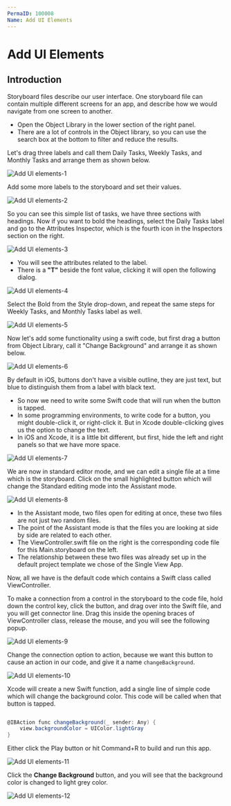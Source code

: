 ```yaml
---
PermaID: 100008
Name: Add UI Elements
---
```


# Add UI Elements

## Introduction

Storyboard files describe our user interface. One storyboard file can contain multiple different screens for an app, and describe how we would navigate from one screen to another.

 - Open the Object Library in the lower section of the right panel. 
 - There are a lot of controls in the Object library, so you can use the search box at the bottom to filter and reduce the results. 

Let's drag three labels and call them Daily Tasks, Weekly Tasks, and Monthly Tasks and arrange them as shown below.

<img src="images/add-ui-elements1.png" alt="Add UI elements-1">

Add some more labels to the storyboard and set their values.

<img src="images/add-ui-elements2.png" alt="Add UI elements-2">

So you can see this simple list of tasks, we have three sections with headings. Now if you want to bold the headings, select the Daily Tasks label and go to the Attributes Inspector, which is the fourth icon in the Inspectors section on the right.

<img src="images/add-ui-elements3.png" alt="Add UI elements-3">

 - You will see the attributes related to the label.
 - There is a **"T"** beside the font value, clicking it will open the following dialog.

<img src="images/add-ui-elements4.png" alt="Add UI elements-4">

Select the Bold from the Style drop-down, and repeat the same steps for Weekly Tasks, and Monthly Tasks label as well. 

<img src="images/add-ui-elements5.png" alt="Add UI elements-5">

Now let's add some functionality using a swift code, but first drag a button from Object Library, call it "Change Background" and arrange it as shown below.

<img src="images/add-ui-elements6.png" alt="Add UI elements-6">

By default in iOS, buttons don't have a visible outline, they are just text, but blue to distinguish them from a label with black text.

 - So now we need to write some Swift code that will run when the button is tapped. 
 - In some programming environments, to write code for a button, you might double-click it, or right-click it. But in Xcode double-clicking gives us the option to change the text. 
 - In iOS and Xcode, it is a little bit different, but first, hide the left and right panels so that we have more space.

<img src="images/add-ui-elements7.png" alt="Add UI elements-7">

We are now in standard editor mode, and we can edit a single file at a time which is the storyboard. Click on the small highlighted button which will change the Standard editing mode into the Assistant mode. 

<img src="images/add-ui-elements8.png" alt="Add UI elements-8">

 - In the Assistant mode, two files open for editing at once, these two files are not just two random files. 
 - The point of the Assistant mode is that the files you are looking at side by side are related to each other.
 - The ViewController.swift file on the right is the corresponding code file for this Main.storyboard on the left.
 - The relationship between these two files was already set up in the default project template we chose of the Single View App. 

Now, all we have is the default code which contains a Swift class called ViewController.

To make a connection from a control in the storyboard to the code file, hold down the control key, click the button, and drag over into the Swift file, and you will get connector line. Drag this inside the opening braces of ViewController class, release the mouse, and you will see the following popup.

<img src="images/add-ui-elements9.png" alt="Add UI elements-9">
 
Change the connection option to action, because we want this button to cause an action in our code, and give it a name `changeBackground`. 

<img src="images/add-ui-elements10.png" alt="Add UI elements-10">

Xcode will create a new Swift function, add a single line of simple code which will change the background color. This code will be called when that button is tapped.

```csharp

@IBAction func changeBackground(_ sender: Any) {
    view.backgroundColor = UIColor.lightGray
}

```

Either click the Play button or hit Command+R to build and run this app. 

<img src="images/add-ui-elements11.png" alt="Add UI elements-11">

Click the **Change Background** button, and you will see that the background color is changed to light grey color.

<img src="images/add-ui-elements12.png" alt="Add UI elements-12">

